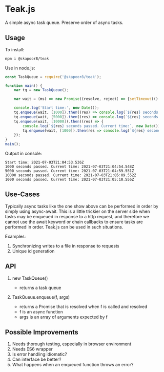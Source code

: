 # Teak.js

A simple async task queue. Preserve order of async tasks.

## Usage

To install:
```bash
npm i @skapoor8/teak
```

Use in node.js:
```javascript
const TaskQueue = require('@skapoor8/teak');

function main() {
    var tq = new TaskQueue();

    var wait = (ms) => new Promise((resolve, reject) => {setTimeout(() => resolve(ms), ms)});

    console.log('Start time:', new Date());
    tq.enqueue(wait, [1000]).then((res) => console.log(`${res} seconds passed. Current time:`, new Date()));
    tq.enqueue(wait, [5000]).then((res) => console.log(`${res} seconds passed. Current time:`, new Date()));
    tq.enqueue(wait, [10000]).then((res) => {
        console.log(`${res} seconds passed. Current time:`, new Date());
        tq.enqueue(wait, [1000]).then(res => console.log(`${res} seconds passed. Current time:`, new Date()));  
    });
}
main();
```

Output in console:
```
Start time: 2021-07-03T21:04:53.536Z
1000 seconds passed. Current time: 2021-07-03T21:04:54.548Z
5000 seconds passed. Current time: 2021-07-03T21:04:59.551Z
10000 seconds passed. Current time: 2021-07-03T21:05:09.552Z
1000 seconds passed. Current time: 2021-07-03T21:05:10.556Z
```

## Use-Cases
Typically async tasks like the one show above can be performed in order by simply using async-await. This is a little trickier on the server side when tasks may be enqueued in response to a http request, and therefore we cannot use the await keyword or chain callbacks to ensure tasks are performed in order. Teak.js can be used in such situations.

Examples:
1. Synchronizing writes to a file in response to requests
2. Unique id generation

## API
1. new TaskQueue()
    - returns a task queue

2. TaskQueue.enqueue(f, args)
    - returns a Promise that is resolved when f is called and resolved
    - f is an async function
    - args is an array of arguments expected by f


## Possible Improvements

1. Needs thorough testing, especially in browser environment
2. Needs ES6 wrapper
3. Is error handling idiomatic?
4. Can interface be better?
5. What happens when an enqueued function throws an error?